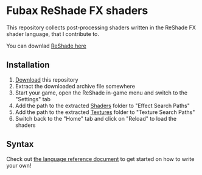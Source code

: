 Fubax ReShade FX shaders
========================

This repository collects post-processing shaders written in the ReShade FX shader language, that I contribute to.

You can downlad [ReShade here](https://reshade.me/)

Installation
------------

1. [Download](https://github.com/Fubaxiusz/fubax-shaders/archive/master.zip) this repository
2. Extract the downloaded archive file somewhere
3. Start your game, open the ReShade in-game menu and switch to the "Settings" tab
4. Add the path to the extracted [Shaders](/Shaders) folder to "Effect Search Paths"
5. Add the path to the extracted [Textures](/Textures) folder to "Texture Search Paths"
6. Switch back to the "Home" tab and click on "Reload" to load the shaders

Syntax
------

Check out [the language reference document](REFERENCE.md) to get started on how to write your own!
